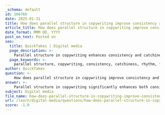 ```yaml
---
_schema: default
id: 166766
date: 2025-01-31
title: How does parallel structure in copywriting improve consistency and catchiness?
article_title: How does parallel structure in copywriting improve consistency and catchiness?
date_format: MMM DD, YYYY
post_on_text: Posted on
seo:
  title: QuickTakes | Digital media
  page_description: >-
    Parallel structure in copywriting enhances consistency and catchiness by creating rhythm, clarity, and emotional resonance, making advertising messages more engaging and memorable.
  page_keywords: >-
    parallel structure, copywriting, consistency, catchiness, rhythm, flow, clarity, emphasis, branding, emotional appeal, advertising, memorable phrases, engaging content, brand voice
author: QuickTakes
question: >-
    How does parallel structure in copywriting improve consistency and catchiness?
answer: >-
    Parallel structure in copywriting significantly enhances both consistency and catchiness in advertising messages. This technique involves using similar grammatical forms in a series of phrases or sentences, which creates a rhythmic flow that is not only pleasing to the ear but also easier for the reader to process. \n\n### Benefits of Parallel Structure\n\n1. **Rhythm and Flow**: By employing parallel structure, copywriters can create a musical quality in their writing. This rhythm makes the copy more engaging and memorable. For instance, a tagline like "Eat Fresh, Live Fresh, Be Fresh" uses parallelism to reinforce the brand's message through repetition, making it catchy and easy to recall.\n\n2. **Clarity and Emphasis**: Parallel structure helps clarify the message by presenting ideas in a consistent format. This clarity allows the audience to quickly grasp the key points being communicated. When phrases are structured similarly, it emphasizes the relationship between them, making the overall message more coherent.\n\n3. **Consistency in Branding**: Using parallel structure across various advertising materials helps maintain a consistent brand voice and tone. This consistency is crucial for brand recognition and can enhance the overall effectiveness of the advertising campaign. For example, if a brand uses parallel slogans like "Perfectly Roasted," "Perfectly Appetizing," and "Perfectly Divine," it not only creates a cohesive identity but also reinforces the brand's quality promise.\n\n4. **Emotional Appeal**: The rhythmic and repetitive nature of parallel structure can evoke emotional responses from the audience. This emotional engagement can lead to a stronger connection with the brand, making the advertising more impactful.\n\n5. **Catchiness**: The use of parallel structure often results in phrases that are catchy and easy to remember. This is particularly important in advertising, where the goal is to leave a lasting impression on the audience. Catchy phrases are more likely to be shared and discussed, increasing the reach of the advertisement.\n\n### Conclusion\n\nIn summary, parallel structure in copywriting not only improves the consistency of the message but also enhances its catchiness. By creating rhythm, clarity, and emotional resonance, this technique plays a vital role in effective advertising, making it a valuable tool for copywriters aiming to engage their audience and promote brand loyalty.
subject: Digital media
file_name: how-does-parallel-structure-in-copywriting-improve-consistency-and-catchiness.md
url: /learn/digital-media/questions/how-does-parallel-structure-in-copywriting-improve-consistency-and-catchiness
score: -1.0
---
```


&nbsp;